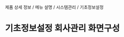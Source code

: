<!--breadcrumb:제품 상세 정보 / 메뉴 설명 / 시스템관리 / 기초정보설정--><span class="md-breadcrumb">제품 상세 정보 / 메뉴 설명 / 시스템관리 / 기초정보설정</span>
# 기초정보설정 회사관리 화면구성
